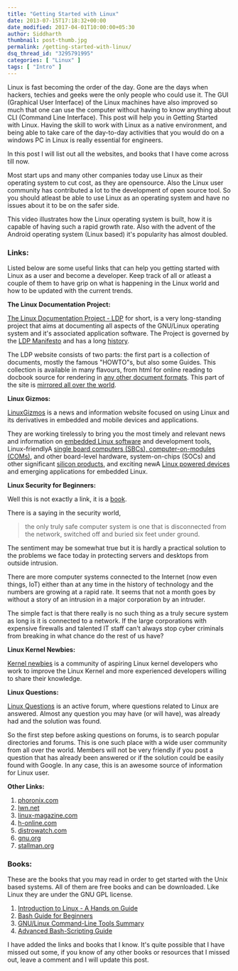 ```yaml
---
title: "Getting Started with Linux"
date: 2013-07-15T17:18:32+00:00
date_modified: 2017-04-01T10:00:00+05:30
author: Siddharth
thumbnail: post-thumb.jpg
permalink: /getting-started-with-linux/
dsq_thread_id: "3295791995"
categories: [ "Linux" ]
tags: [ "Intro" ]
---
```


Linux is fast becoming the order of the day. Gone are the days when hackers, techies and geeks were the only people who could use it. The GUI (Graphical User Interface) of the Linux machines have also improved so much that one can use the computer without having to know anything about CLI (Command Line Interface). This post will help you in Getting Started with Linux. Having the skill to work with Linux as a native environment, and being able to take care of the  day-to-day activities that you would do on a windows PC in Linux is really essential for engineers.

In this post I will list out all the websites, and books that I have come across till now.

Most start ups and many other companies today use Linux as their operating system to cut cost, as they are opensource. Also the Linux user community has contributed a lot to the development of open source tool. So you should atleast be able to use Linux as an operating system and have no issues about it to be on the safer side.

This video illustrates how the Linux operating system is built, how it is capable of having such a rapid growth rate. Also with the advent of the Android operating system (Linux based) it's popularity has almost doubled.

### **Links:**

Listed below are some useful links that can help you getting started with Linux as a user and become a developer. Keep track of all or atleast a couple of them to have grip on what is happening in the Linux world and how to be updated with the current trends.

**The Linux Documentation Project:**

[The Linux Documentation Project - LDP](http://www.tldp.org/) for short, is a very long-standing project that aims at documenting all aspects of the GNU/Linux operating system and it's associated application software. The Project is governed by the [LDP Manifesto](http://wiki.tldp.org/LDP%20Manifesto) and has a long [history](http://tldp.org/history.html).

The LDP website consists of two parts: the first part is a collection of documents, mostly the famous "HOWTO"s, but also some Guides. This collection is available in many flavours, from html for online reading to docbook source for rendering in [any other document formats](http://tldp.org/docs.html#howto). This part of the site is [mirrored all over the world](http://wiki.tldp.org/Mirrors).

**Linux Gizmos:**

[LinuxGizmos](http://linuxgizmos.com/) is a news and information website focused on using Linux and its derivatives in embedded and mobile devices and applications.

They are working tirelessly to bring you the most timely and relevant news and information on [embedded Linux software](http://linuxgizmos.com/category/software/) and development tools, Linux-friendlyA [single board computers (SBCs), computer-on-modules (COMs)](http://linuxgizmos.com/category/boards/), and other board-level hardware, system-on-chips (SOCs) and other significant [silicon products](http://linuxgizmos.com/category/chips/), and exciting newA [Linux powered devices](http://linuxgizmos.com/category/devices/) and emerging applications for embedded Linux.

**Linux Security for Beginners:**

Well this is not exactly a link, it is a [book](http://www.linuxtopia.org/LinuxSecurity/index.html).

There is a saying in the security world,

  > the only truly safe computer system is one that is disconnected from the network, switched off and buried six feet under ground.

The sentiment may be somewhat true but it is hardly a practical solution to the problems we face today in protecting servers and desktops from outside intrusion.

There are more computer systems connected to the Internet (now even things, IoT) either than at any time in the history of technology and the numbers are growing at a rapid rate. It seems that not a month goes by without a story of an intrusion in a major corporation by an intruder.

The simple fact is that there really is no such thing as a truly secure system as long is it is connected to a network. If the large corporations with expensive firewalls and talented IT staff can't always stop cyber criminals from breaking in what chance do the rest of us have?

**Linux Kernel Newbies:**

[Kernel newbies](http://kernelnewbies.org/) is a community of aspiring Linux kernel developers who work to improve the Linux Kernel and more experienced developers willing to share their knowledge.

**Linux Questions:**

[Linux Questions](http://www.linuxquestions.org/) is an active forum, where questions related to Linux are answered. Almost any question you may have (or will have), was already had and the solution was found.

So the first step before asking questions on forums, is to search popular directories and forums. This is one such place with a wide user community from all over the world. Members will not be very friendly if you post a question that has already been answered or if the solution could be easily found with Google. In any case, this is an awesome source of information for Linux user.

**Other Links:**

  1. [phoronix.com](http://www.phoronix.com/)
  2. [lwn.net](http://lwn.net/)
  3. [linux-magazine.com](http://www.linux-magazine.com/)
  4. [h-online.com](http://www.h-online.com/)
  5. [distrowatch.com](http://distrowatch.com/)
  6. [gnu.org](http://www.gnu.org/)
  7. [stallman.org](http://stallman.org/)

### Books:

These are the books that you may read in order to get started with the Unix based systems. All of them are free books and can be downloaded. Like Linux they are under the GNU GPL license.

  1. [Introduction to Linux - A Hands on Guide](http://www.tldp.org/LDP/intro-linux/intro-linux.pdf)
  2. [Bash Guide for Beginners](http://www.tldp.org/LDP/Bash-Beginners-Guide/Bash-Beginners-Guide.pdf)
  3. [GNU/Linux Command-Line Tools Summary](http://www.tldp.org/LDP/GNU-Linux-Tools-Summary/GNU-Linux-Tools-Summary.pdf)
  4. [Advanced Bash-Scripting Guide](http://www.tldp.org/LDP/abs/abs-guide.pdf)

I have added the links and books that I know. It's quite possible that I have missed out some, if you know of any other books or resources that I missed out, leave a comment and I will update this post.
